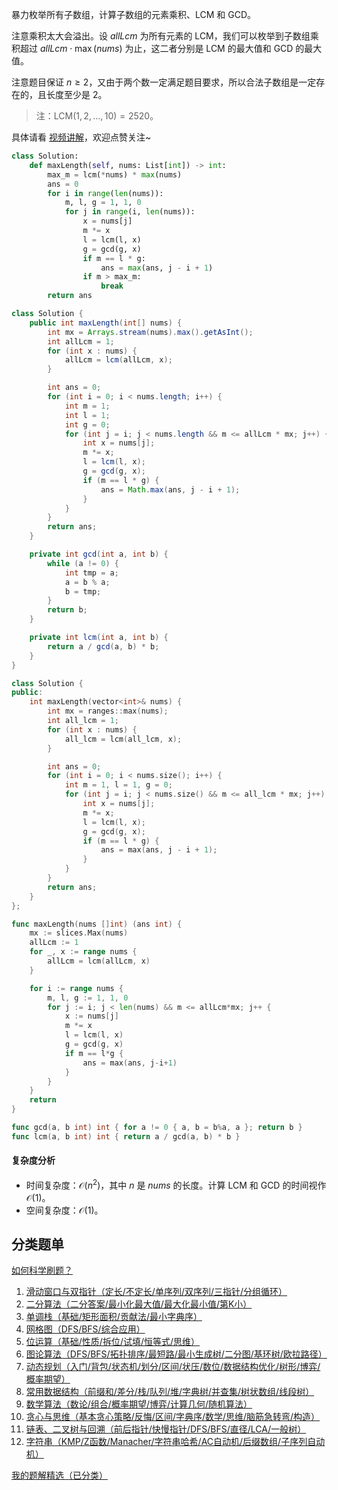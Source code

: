 暴力枚举所有子数组，计算子数组的元素乘积、LCM 和 GCD。

注意乘积太大会溢出。设 $\textit{allLcm}$ 为所有元素的 LCM，我们可以枚举到子数组乘积超过 $\textit{allLcm}\cdot \max(\textit{nums})$ 为止，这二者分别是 LCM 的最大值和 GCD 的最大值。

注意题目保证 $n\ge 2$，又由于两个数一定满足题目要求，所以合法子数组是一定存在的，且长度至少是 $2$。

> 注：$\text{LCM}(1,2,\ldots,10)=2520$。

具体请看 [视频讲解](https://www.bilibili.com/video/BV18srKYLEd8/)，欢迎点赞关注~

```py [sol-Python3]
class Solution:
    def maxLength(self, nums: List[int]) -> int:
        max_m = lcm(*nums) * max(nums)
        ans = 0
        for i in range(len(nums)):
            m, l, g = 1, 1, 0
            for j in range(i, len(nums)):
                x = nums[j]
                m *= x
                l = lcm(l, x)
                g = gcd(g, x)
                if m == l * g:
                    ans = max(ans, j - i + 1)
                if m > max_m:
                    break
        return ans
```

```java [sol-Java]
class Solution {
    public int maxLength(int[] nums) {
        int mx = Arrays.stream(nums).max().getAsInt();
        int allLcm = 1;
        for (int x : nums) {
            allLcm = lcm(allLcm, x);
        }

        int ans = 0;
        for (int i = 0; i < nums.length; i++) {
            int m = 1;
            int l = 1;
            int g = 0;
            for (int j = i; j < nums.length && m <= allLcm * mx; j++) {
                int x = nums[j];
                m *= x;
                l = lcm(l, x);
                g = gcd(g, x);
                if (m == l * g) {
                    ans = Math.max(ans, j - i + 1);
                }
            }
        }
        return ans;
    }

    private int gcd(int a, int b) {
        while (a != 0) {
            int tmp = a;
            a = b % a;
            b = tmp;
        }
        return b;
    }

    private int lcm(int a, int b) {
        return a / gcd(a, b) * b;
    }
}
```

```cpp [sol-C++]
class Solution {
public:
    int maxLength(vector<int>& nums) {
        int mx = ranges::max(nums);
        int all_lcm = 1;
        for (int x : nums) {
            all_lcm = lcm(all_lcm, x);
        }

        int ans = 0;
        for (int i = 0; i < nums.size(); i++) {
            int m = 1, l = 1, g = 0;
            for (int j = i; j < nums.size() && m <= all_lcm * mx; j++) {
                int x = nums[j];
                m *= x;
                l = lcm(l, x);
                g = gcd(g, x);
                if (m == l * g) {
                    ans = max(ans, j - i + 1);
                }
            }
        }
        return ans;
    }
};
```

```go [sol-Go]
func maxLength(nums []int) (ans int) {
	mx := slices.Max(nums)
	allLcm := 1
	for _, x := range nums {
		allLcm = lcm(allLcm, x)
	}

	for i := range nums {
		m, l, g := 1, 1, 0
		for j := i; j < len(nums) && m <= allLcm*mx; j++ {
			x := nums[j]
			m *= x
			l = lcm(l, x)
			g = gcd(g, x)
			if m == l*g {
				ans = max(ans, j-i+1)
			}
		}
	}
	return
}

func gcd(a, b int) int { for a != 0 { a, b = b%a, a }; return b }
func lcm(a, b int) int { return a / gcd(a, b) * b }
```

#### 复杂度分析

- 时间复杂度：$\mathcal{O}(n^2)$，其中 $n$ 是 $\textit{nums}$ 的长度。计算 LCM 和 GCD 的时间视作 $\mathcal{O}(1)$。
- 空间复杂度：$\mathcal{O}(1)$。

## 分类题单

[如何科学刷题？](https://leetcode.cn/circle/discuss/RvFUtj/)

1. [滑动窗口与双指针（定长/不定长/单序列/双序列/三指针/分组循环）](https://leetcode.cn/circle/discuss/0viNMK/)
2. [二分算法（二分答案/最小化最大值/最大化最小值/第K小）](https://leetcode.cn/circle/discuss/SqopEo/)
3. [单调栈（基础/矩形面积/贡献法/最小字典序）](https://leetcode.cn/circle/discuss/9oZFK9/)
4. [网格图（DFS/BFS/综合应用）](https://leetcode.cn/circle/discuss/YiXPXW/)
5. [位运算（基础/性质/拆位/试填/恒等式/思维）](https://leetcode.cn/circle/discuss/dHn9Vk/)
6. [图论算法（DFS/BFS/拓扑排序/最短路/最小生成树/二分图/基环树/欧拉路径）](https://leetcode.cn/circle/discuss/01LUak/)
7. [动态规划（入门/背包/状态机/划分/区间/状压/数位/数据结构优化/树形/博弈/概率期望）](https://leetcode.cn/circle/discuss/tXLS3i/)
8. [常用数据结构（前缀和/差分/栈/队列/堆/字典树/并查集/树状数组/线段树）](https://leetcode.cn/circle/discuss/mOr1u6/)
9. [数学算法（数论/组合/概率期望/博弈/计算几何/随机算法）](https://leetcode.cn/circle/discuss/IYT3ss/)
10. [贪心与思维（基本贪心策略/反悔/区间/字典序/数学/思维/脑筋急转弯/构造）](https://leetcode.cn/circle/discuss/g6KTKL/)
11. [链表、二叉树与回溯（前后指针/快慢指针/DFS/BFS/直径/LCA/一般树）](https://leetcode.cn/circle/discuss/K0n2gO/)
12. [字符串（KMP/Z函数/Manacher/字符串哈希/AC自动机/后缀数组/子序列自动机）](https://leetcode.cn/circle/discuss/SJFwQI/)

[我的题解精选（已分类）](https://github.com/EndlessCheng/codeforces-go/blob/master/leetcode/SOLUTIONS.md)
